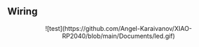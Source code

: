 ## Wiring
<p align="center">
![test](https://github.com/Angel-Karaivanov/XIAO-RP2040/blob/main/Documents/led.gif)
</p>